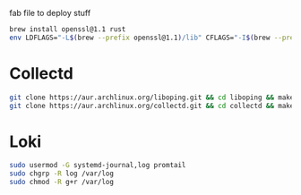 fab file to deploy stuff

```sh
brew install openssl@1.1 rust
env LDFLAGS="-L$(brew --prefix openssl@1.1)/lib" CFLAGS="-I$(brew --prefix openssl@1.1)/include" pip install cryptography
```

# Collectd

```sh
git clone https://aur.archlinux.org/liboping.git && cd liboping && makepkg -sic
git clone https://aur.archlinux.org/collectd.git && cd collectd && makepkg -sic
```

# Loki 

``` sh
sudo usermod -G systemd-journal,log promtail
sudo chgrp -R log /var/log
sudo chmod -R g+r /var/log
```

